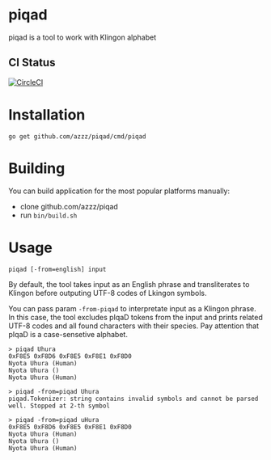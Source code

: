 # piqad

piqad is a tool to work with Klingon alphabet

## CI Status
[![CircleCI](https://circleci.com/gh/azzz/piqad/tree/master.svg?style=svg)](https://circleci.com/gh/azzz/piqad/tree/master)

# Installation
`go get github.com/azzz/piqad/cmd/piqad`

# Building
You can build application for the most popular platforms manually:
- clone github.com/azzz/piqad
- run `bin/build.sh`

# Usage
`piqad [-from=english] input`

By default, the tool takes input as an English phrase and transliterates to Klingon before outputing UTF-8 codes of Lkingon symbols.

You can pass param `-from-piqad` to interpretate input as a Klingon phrase. In this case, the tool excludes pIqaD tokens from the input and prints related UTF-8 codes and all found characters with their species.
Pay attention that pIqaD is a case-sensetive alphabet.

```
> piqad Uhura
0xF8E5 0xF8D6 0xF8E5 0xF8E1 0xF8D0
Nyota Uhura (Human)
Nyota Uhura ()
Nyota Uhura (Human)
```

```
> piqad -from=piqad Uhura
piqad.Tokenizer: string contains invalid symbols and cannot be parsed well. Stopped at 2-th symbol
```

```
> piqad -from=piqad uHura
0xF8E5 0xF8D6 0xF8E5 0xF8E1 0xF8D0
Nyota Uhura (Human)
Nyota Uhura ()
Nyota Uhura (Human)
```
